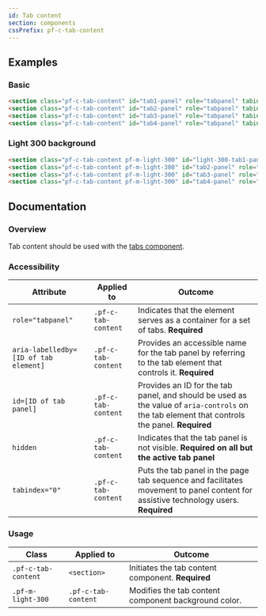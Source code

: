 ```yaml
---
id: Tab content
section: components
cssPrefix: pf-c-tab-content
---
```

## Examples

### Basic

```html
<section class="pf-c-tab-content" id="tab1-panel" role="tabpanel" tabindex="0">Panel 1</section>
<section class="pf-c-tab-content" id="tab2-panel" role="tabpanel" tabindex="0" hidden>Panel 2</section>
<section class="pf-c-tab-content" id="tab3-panel" role="tabpanel" tabindex="0" hidden>Panel 3</section>
<section class="pf-c-tab-content" id="tab4-panel" role="tabpanel" tabindex="0" hidden>Panel 4</section>
```

### Light 300 background

```html
<section class="pf-c-tab-content pf-m-light-300" id="light-300-tab1-panel" role="tabpanel" tabindex="0">Panel 1</section>
<section class="pf-c-tab-content pf-m-light-300" id="tab2-panel" role="tabpanel" tabindex="0" hidden>Panel 2</section>
<section class="pf-c-tab-content pf-m-light-300" id="tab3-panel" role="tabpanel" tabindex="0" hidden>Panel 3</section>
<section class="pf-c-tab-content pf-m-light-300" id="tab4-panel" role="tabpanel" tabindex="0" hidden>Panel 4</section>
```

## Documentation

### Overview

Tab content should be used with the [tabs component](/documentation/core/components/tabs).

### Accessibility

| Attribute                             | Applied to          | Outcome                                                                                                                                        |
| ------------------------------------- | ------------------- | ---------------------------------------------------------------------------------------------------------------------------------------------- |
| `role="tabpanel"`                     | `.pf-c-tab-content` | Indicates that the element serves as a container for a set of tabs. **Required**                                                               |
| `aria-labelledby=[ID of tab element]` | `.pf-c-tab-content` | Provides an accessible name for the tab panel by referring to the tab element that controls it. **Required**                                   |
| `id=[ID of tab panel]`                | `.pf-c-tab-content` | Provides an ID for the tab panel, and should be used as the value of `aria-controls` on the tab element that controls the panel.  **Required** |
| `hidden`                              | `.pf-c-tab-content` | Indicates that the tab panel is not visible. **Required on all but the active tab panel**                                                      |
| `tabindex="0"`                        | `.pf-c-tab-content` | Puts the tab panel in the page tab sequence and facilitates movement to panel content for assistive technology users. **Required**             |

### Usage

| Class               | Applied to          | Outcome                                              |
| ------------------- | ------------------- | ---------------------------------------------------- |
| `.pf-c-tab-content` | `<section>`         | Initiates the tab content component. **Required**    |
| `.pf-m-light-300`   | `.pf-c-tab-content` | Modifies the tab content component background color. |
